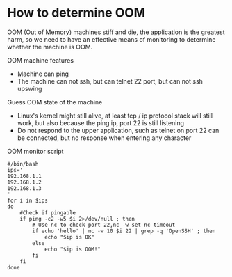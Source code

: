 # How to determine OOM

OOM (Out of Memory) machines stiff and die, the application is the greatest harm, so we need to have an effective means of monitoring to determine whether the machine is OOM.

OOM machine features

* Machine can ping
* The machine can not ssh, but can telnet 22 port, but can not ssh upswing

Guess OOM state of the machine

* Linux's kernel might still alive, at least tcp / ip protocol stack will still work, but also because the ping ip, port 22 is still listening
* Do not respond to the upper application, such as telnet on port 22 can be connected, but no response when entering any character

OOM monitor script
```
#/bin/bash
ips='
192.168.1.1
192.168.1.2
192.168.1.3
'
for i in $ips
do
    #Check if pingable
    if ping -c2 -w5 $i 2>/dev/null ; then
        # Use nc to check port 22,nc -w set nc timeout
        if echo 'hello' | nc -w 10 $i 22 | grep -q 'OpenSSH' ; then
            echo "$ip is OK"
        else
            echo "$ip is OOM!"
        fi
    fi
done
```